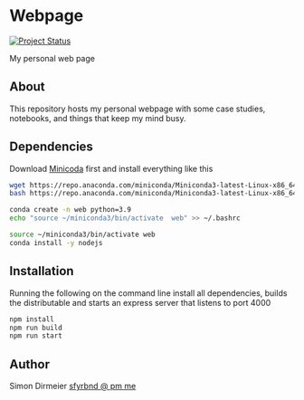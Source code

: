 # Webpage

[![Project Status](http://www.repostatus.org/badges/latest/concept.svg)](http://www.repostatus.org/#concept)

My personal web page

## About

This repository hosts my personal webpage with some case studies, notebooks,
and things that keep my mind busy.

## Dependencies

Download [Minicoda](https://docs.conda.io/en/latest/miniconda.html) first and install everything like this

```bash
wget https://repo.anaconda.com/miniconda/Miniconda3-latest-Linux-x86_64.sh
bash https://repo.anaconda.com/miniconda/Miniconda3-latest-Linux-x86_64.sh

conda create -n web python=3.9
echo "source ~/miniconda3/bin/activate  web" >> ~/.bashrc

source ~/miniconda3/bin/activate web
conda install -y nodejs
```

## Installation

Running the following on the command line install all dependencies, builds
the distributable and starts an express server that listens to port 4000

```bash
npm install
npm run build
npm run start
```

## Author

Simon Dirmeier <a href="mailto:sfyrbnd @ pm me">sfyrbnd @ pm me</a>
